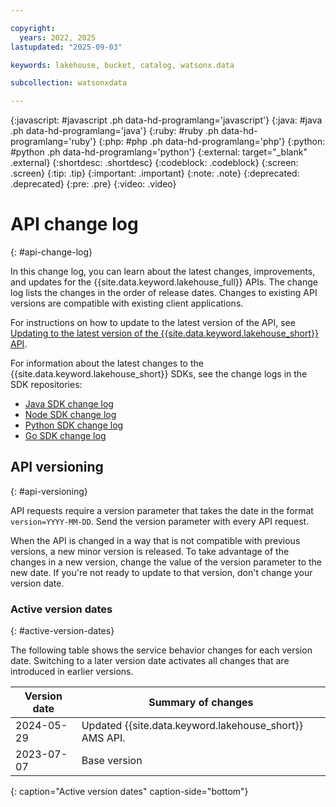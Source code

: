 ```yaml
---

copyright:
  years: 2022, 2025
lastupdated: "2025-09-03"

keywords: lakehouse, bucket, catalog, watsonx.data

subcollection: watsonxdata

---
```


{:javascript: #javascript .ph data-hd-programlang='javascript'}
{:java: #java .ph data-hd-programlang='java'}
{:ruby: #ruby .ph data-hd-programlang='ruby'}
{:php: #php .ph data-hd-programlang='php'}
{:python: #python .ph data-hd-programlang='python'}
{:external: target="_blank" .external}
{:shortdesc: .shortdesc}
{:codeblock: .codeblock}
{:screen: .screen}
{:tip: .tip}
{:important: .important}
{:note: .note}
{:deprecated: .deprecated}
{:pre: .pre}
{:video: .video}

# API change log
{: #api-change-log}

In this change log, you can learn about the latest changes, improvements, and updates for the {{site.data.keyword.lakehouse_full}} APIs. The change log lists the changes in the order of release dates. Changes to existing API versions are compatible with existing client applications.

For instructions on how to update to the latest version of the API, see [Updating to the latest version of the {{site.data.keyword.lakehouse_short}} API](https://cloud.ibm.com/docs/codeengine?topic=codeengine-release-notes).

For information about the latest changes to the {{site.data.keyword.lakehouse_short}} SDKs, see the change logs in the SDK repositories:

* [Java SDK change log](https://github.com/IBM/code-engine-java-sdk/releases)
* [Node SDK change log](https://github.com/IBM/code-engine-node-sdk/releases)
* [Python SDK change log](https://github.com/IBM/code-engine-python-sdk/releases)
* [Go SDK change log](https://github.com/IBM/code-engine-go-sdk/releases)

## API versioning
{: #api-versioning}

API requests require a version parameter that takes the date in the format `version=YYYY-MM-DD`. Send the version parameter with every API request.

When the API is changed in a way that is not compatible with previous versions, a new minor version is released. To take advantage of the changes in a new version, change the value of the version parameter to the new date. If you're not ready to update to that version, don't change your version date.

### Active version dates
{: #active-version-dates}

The following table shows the service behavior changes for each version date. Switching to a later version date activates all changes that are introduced in earlier versions.

| Version date | Summary of changes |
|--------------|--------------------|
| 2024-05-29   | Updated {{site.data.keyword.lakehouse_short}} AMS API. |
| 2023-07-07   | Base version |
{: caption="Active version dates" caption-side="bottom"}
